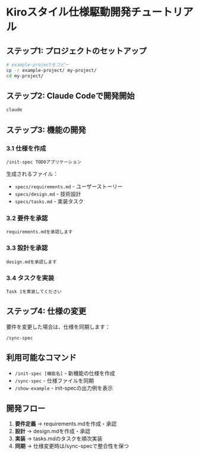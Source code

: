 # Kiroスタイル仕様駆動開発チュートリアル

## ステップ1: プロジェクトのセットアップ

```bash
# example-projectをコピー
cp -r example-project/ my-project/
cd my-project/
```

## ステップ2: Claude Codeで開発開始

```bash
claude
```

## ステップ3: 機能の開発

### 3.1 仕様を作成

```
/init-spec TODOアプリケーション
```

生成されるファイル：
- `specs/requirements.md` - ユーザーストーリー
- `specs/design.md` - 技術設計
- `specs/tasks.md` - 実装タスク

### 3.2 要件を承認

```
requirements.mdを承認します
```

### 3.3 設計を承認

```
design.mdを承認します
```

### 3.4 タスクを実装

```
Task 1を実装してください
```

## ステップ4: 仕様の変更

要件を変更した場合は、仕様を同期します：

```
/sync-spec
```

## 利用可能なコマンド

- `/init-spec [機能名]` - 新機能の仕様を作成
- `/sync-spec` - 仕様ファイルを同期
- `/show-example` - init-specの出力例を表示

## 開発フロー

1. **要件定義** → requirements.mdを作成・承認
2. **設計** → design.mdを作成・承認
3. **実装** → tasks.mdのタスクを順次実装
4. **同期** → 仕様変更時は/sync-specで整合性を保つ
